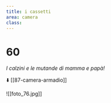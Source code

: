 ```yaml
---
title: i cassetti
area: camera
class:
---
```

# 60

_I calzini e le mutande di mamma e papà!_

⬇️ [[87-camera-armadio]]

![[foto_76.jpg]]